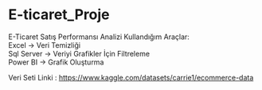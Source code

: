 # E-ticaret_Proje
E-Ticaret Satış Performansı Analizi	
Kullandığım Araçlar:			
Excel -> Veri Temizliği			
Sql Server -> Veriyi Grafikler İçin Filtreleme			
Power BI -> Grafik Oluşturma			
	
Veri Seti Linki : https://www.kaggle.com/datasets/carrie1/ecommerce-data
